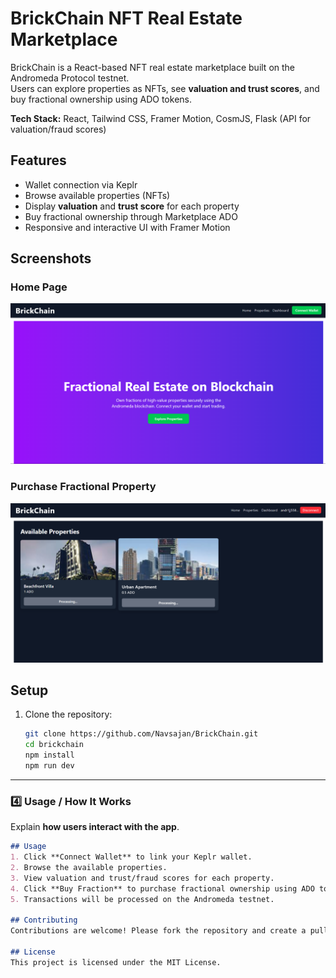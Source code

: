 # BrickChain NFT Real Estate Marketplace

BrickChain is a React-based NFT real estate marketplace built on the Andromeda Protocol testnet.  
Users can explore properties as NFTs, see **valuation and trust scores**, and buy fractional ownership using ADO tokens.  

**Tech Stack:** React, Tailwind CSS, Framer Motion, CosmJS, Flask (API for valuation/fraud scores)
## Features
- Wallet connection via Keplr
- Browse available properties (NFTs)
- Display **valuation** and **trust score** for each property
- Buy fractional ownership through Marketplace ADO
- Responsive and interactive UI with Framer Motion

## Screenshots
### Home Page
![Home Page](screenshots/homepage.png)

### Purchase Fractional Property
![Buy Fraction](screenshots/buying.png)
## Setup

1. Clone the repository:
   ```bash
   git clone https://github.com/Navsajan/BrickChain.git
   cd brickchain
   npm install
   npm run dev

---

### 4️⃣ Usage / How It Works
Explain **how users interact with the app**.

```markdown
## Usage
1. Click **Connect Wallet** to link your Keplr wallet.
2. Browse the available properties.
3. View valuation and trust/fraud scores for each property.
4. Click **Buy Fraction** to purchase fractional ownership using ADO tokens.
5. Transactions will be processed on the Andromeda testnet.

## Contributing
Contributions are welcome! Please fork the repository and create a pull request.

## License
This project is licensed under the MIT License.
 
